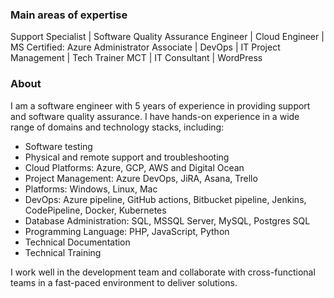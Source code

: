 ### Main areas of expertise
Support Specialist | Software Quality Assurance Engineer | Cloud Engineer | MS Certified: Azure Administrator Associate | DevOps | IT Project Management | Tech Trainer MCT | IT Consultant | WordPress

### About
I am a software engineer with 5 years of experience in providing support and software quality assurance. I have hands-on experience in a wide range of domains and technology stacks, including:

- Software testing
- Physical and remote support and troubleshooting
- Cloud Platforms: Azure, GCP, AWS and Digital Ocean
- Project Management: Azure DevOps, JiRA, Asana, Trello
- Platforms: Windows, Linux, Mac
- DevOps: Azure pipeline, GitHub
actions, Bitbucket pipeline, Jenkins,
CodePipeline, Docker, Kubernetes
- Database Administration: SQL, MSSQL Server, MySQL,
Postgres SQL
- Programming Language: PHP, JavaScript,
Python
- Technical Documentation
- Technical Training

I work well in the development team and collaborate with cross-functional teams in a fast-paced environment to deliver solutions.

<!---
wahabajasco/wahabajasco is a ✨ special ✨ repository because its `README.md` (this file) appears on your GitHub profile.
You can click the Preview link to take a look at your changes.
--->
